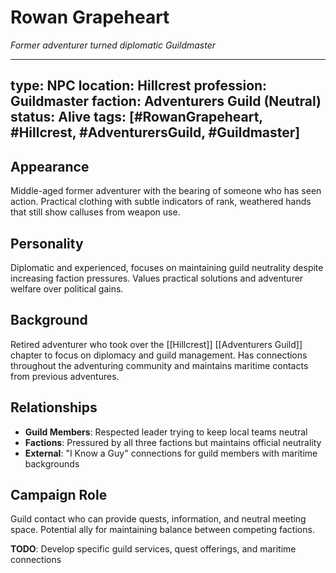 # Rowan Grapeheart
*Former adventurer turned diplomatic Guildmaster*

---
type: NPC
location: Hillcrest
profession: Guildmaster
faction: Adventurers Guild (Neutral)
status: Alive
tags: [#RowanGrapeheart, #Hillcrest, #AdventurersGuild, #Guildmaster]
---

## Appearance
Middle-aged former adventurer with the bearing of someone who has seen action. Practical clothing with subtle indicators of rank, weathered hands that still show calluses from weapon use.

## Personality
Diplomatic and experienced, focuses on maintaining guild neutrality despite increasing faction pressures. Values practical solutions and adventurer welfare over political gains.

## Background
Retired adventurer who took over the [[Hillcrest]] [[Adventurers Guild]] chapter to focus on diplomacy and guild management. Has connections throughout the adventuring community and maintains maritime contacts from previous adventures.

## Relationships
- **Guild Members**: Respected leader trying to keep local teams neutral
- **Factions**: Pressured by all three factions but maintains official neutrality
- **External**: "I Know a Guy" connections for guild members with maritime backgrounds

## Campaign Role
Guild contact who can provide quests, information, and neutral meeting space. Potential ally for maintaining balance between competing factions.

**TODO**: Develop specific guild services, quest offerings, and maritime connections

